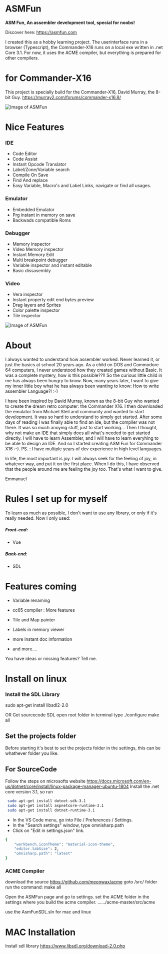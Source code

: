# ASMFun
**ASM Fun, An assembler development tool, special for noobs!**

Discover here:
https://asmfun.com

I created this as a hobby learning project. 
The userinterface runs in a browser (Typescript), the Commander-X16 runs on a local exe written in .net Core 3.1. For now, it uses the ACME compiler, but everything is prepared for other compilers.

# for Commander-X16
This project is specially build for the Commander-X16, David Murray, the 8-bit Guy.
https://murray2.com/forums/commander-x16.9/

![Image of ASMFun](https://asmfun.com/images/screenshots/screenshot-commanderX16.jpg)

# Nice Features
### IDE
- Code Editor
- Code Assist
- Instant Opcode Translator
- Label/Zone/Variable search
- Compile On Save
- Find And replace
- Easy Variable, Macro's and Label Links, navigate or find all usages.


### Emulator
- Embedded Emulator
- Prg instant in memory on save
- Backwads compatible Roms

### Debugger
- Memory inspector
- Video Memory inspector
- Instant Memory Edit
- Multi breakpoint debugger
- Variable inspector and instant editable
- Basic dissasembly

### Video
- Vera inspector
- Instant property edit end bytes preview
- Drag layers and Sprites
- Color palette inspector
- Tile inspector




![Image of ASMFun](https://asmfun.com/images/info/CodeAssistHome.gif)


# About
I always wanted to understand how assembler worked. Never learned it, or just the basics at school 20 years ago.
As a child on DOS and Commodore 64 computers, I never understood how they created games without Basic. It was a complete mystery, how is this possible??!!
So the curious little child in me has always been hungry to know. Now, many years later, I want to give my inner little boy what he has always been wanting to know: How to write assembler Language?! :-)

I have been inspired by David Murray, known as the 8-bit Guy who wanted to create the dream retro computer: the Commander X16. I then downloaded the emulator from Michael Steil and community and wanted to start development. It was so hard to understand to simply get started. After some days of reading I was finally able to find an ide, but the compiler was not there. It was so much anoying stuff, just to start working...
Then I thought, why not make an IDE that simply does all what's needed to get started directly. I will have to learn Assembler, and I will have to learn everyhing to be able to design an IDE. And so I started creating ASM Fun for Commander X16 :-).
PS. : I have multiple years of dev experience in high level languages.

In life, the most important is joy. I will always seek for the feeling of joy, in whatever way, and put it on the first place. When I do this, I have observed that the people around me are feeling the joy too.
That's what I want to give.

Emmanuel


# Rules I set up for myself
To learn as much as possible, I don't want to use any library, or only if it's really needed.
Now I only used:
##### Front-end:
- Vue
##### Back-end:
- SDL 


# Features coming
- Variable renaming

- cc65 compiler : More features
- Tile and Map painter
- Labels in memory viewer
- more instant doc information
- and more.... 

You have ideas or missing features? Tell me.


# Install on linux

### Install the SDL Library
sudo apt-get install libsdl2-2.0

OR
Get sourcecode SDL
open root folder in terminal
type 
./configure
make all

## Set the projects folder
Before starting it's best to set the projects folder in the settings, this can be whathever folder you like.

## For SourceCode
Follow the steps on microsofts website
https://docs.microsoft.com/en-us/dotnet/core/install/linux-package-manager-ubuntu-1804
Install the .net core version 3.1, so run
```sh
 sudo apt-get install dotnet-sdk-3.1
 sudo apt-get install aspnetcore-runtime-3.1
 sudo apt-get install dotnet-runtime-3.1
````


- In the VS Code menu, go into File / Preferences / Settings.
- In the "Search settings" window, type omnisharp.path
- Click on "Edit in settings.json" link.
```sh
{
    "workbench.iconTheme": "material-icon-theme",
    "editor.tabSize": 2,
    "omnisharp.path": "latest"
}
````

### ACME Compiler
download the source
https://github.com/meonwax/acme
goto /src/ folder
run the command:
make all

Open the ASMFun page and go to settings.
set the ACME folder in the settings where you build the acme compiler.
....../acme-master/src/acme


use the AsmFunSDL.sln for mac and linux

# MAC Installation
Install sdl library
https://www.libsdl.org/download-2.0.php
